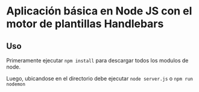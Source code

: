 # Aplicación básica en Node JS con el motor de plantillas Handlebars

## Uso

Primeramente ejecutar ```npm install``` para descargar todos los modulos de node.

Luego, ubicandose en el directorio debe ejecutar ```node server.js``` o ```npm run nodemon```

